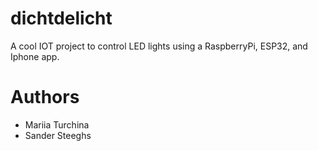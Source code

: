 # dichtdelicht

A cool IOT project to control LED lights using a RaspberryPi, ESP32, and Iphone app.

# Authors 
* Mariia Turchina
* Sander Steeghs
